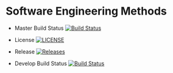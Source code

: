 # Software Engineering Methods

- Master Build Status [![Build Status](https://travis-ci.org/caelumn/sem.svg?branch=master)](https://travis-ci.org/caelumn/sem)

- License [![LICENSE](https://img.shields.io/github/license/caelumn/sem.svg?style=flat-square)](https://github.com/caelumn/sem/blob/master/LICENSE)

- Release [![Releases](https://img.shields.io/github/release/caelumn/sem/all.svg?style=flat-square)](https://github.com/caelumn/sem/releases)

- Develop Build Status [![Build Status](https://travis-ci.org/caelumn/sem.svg?branch=develop)](https://travis-ci.org/caelumn/sem)
